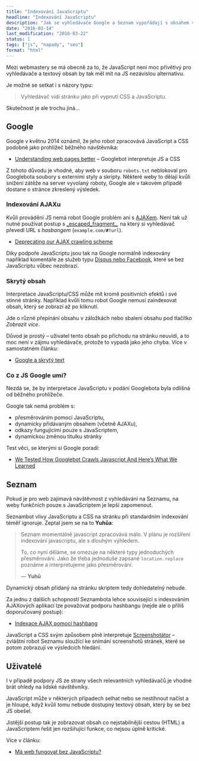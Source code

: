 ```yaml
---
title: "Indexování JavaScriptu"
headline: "Indexování JavaScriptu"
description: "Jak se vyhledávače Google a Seznam vypořádají s obsahem v JavaScriptu. Dokáží takový obsah indexovat?"
date: "2016-03-14"
last_modification: "2016-03-22"
status: 1
tags: ["js", "napady", "seo"]
format: "html"
---
```


<p>Mezi webmastery se má obecně za to, že JavaScript není moc přívětivý pro vyhledávače a textový obsah by tak měl mít na JS nezávislou alternativu.</p>


<p>Je možné se setkat i s názory typu:</p>

<blockquote>
  <p>Vyhledávač vidí stránku jako při vypnutí CSS a JavaScriptu.</p>
</blockquote>

<p>Skutečnost je ale trochu jiná…</p>






<h2 id="google">Google</h2>

<p>Google v květnu 2014 oznámil, že jeho robot zpracovává JavaScript a CSS podobně jako prohlížeč běžného návštěvníka:</p>

<div class="external-content">
  <ul>  <li><a href="https://webmasters.googleblog.com/2014/05/understanding-web-pages-better.html">Understanding web pages better</a> – Googlebot interpretuje JS a CSS</li></ul>
</div>

<p>Z tohoto důvodu je vhodné, aby web v souboru <code>robots.txt</code> neblokoval pro Googlebota soubory s externími styly a skripty. Některé weby to dělají kvůli snížení zátěže na server vyvolaný roboty, Google ale v takovém případě dostane o stránce zkreslený výsledek.</p>



<h3 id="ajax">Indexování AJAXu</h3>

<p>Kvůli provádění JS nemá robot Google problém ani s <a href="/ajax">AJAXem</a>. Není tak už nutné používat postup s <a href="/zmena-url#hash">_escaped_fragment_</a>, na který si vyhledávač převedl URL s <i lang="en">hasbangem</i> (<code>example.com/<b>#!</b>url</code>).</p>


<div class="external-content">
  <ul>  <li><a href="https://webmasters.googleblog.com/2015/10/deprecating-our-ajax-crawling-scheme.html">Deprecating our AJAX crawling scheme</a></li></ul>
</div>


<p>Díky podpoře JavaScriptu jsou tak na Google normálně indexovány například komentáře ze služeb typu <a href="/komentare#sluzby">Disqus nebo Facebook</a>, které se bez JavaScriptu vůbec nezobrazí.</p>



<h3 id="skryty">Skrytý obsah</h3>

<p>Interpretace JavaScriptu/CSS může mít kromě positivních efektů i své stinné stránky. Například kvůli tomu robot Google nemusí zaindexovat obsah, který se zobrazí až po kliknutí.</p>

<p>Jde o různé přepínání obsahu v záložkách nebo sbalení obsahu pod tlačítko <i>Zobrazit více</i>.</p>

<p>Důvod je prostý – uživatel tento obsah po příchodu na stránku neuvidí, a to moc není v zájmu vyhledávače, protože to vypadá jako jeho chyba. Více v samostatném článku:</p>

<div class="internal-content">
  <ul>
    <li><a href="/skryty-text">Google a skrytý text</a></li>
  </ul>
</div>




<h3 id="podpora">Co z JS Google umí?</h3>

<p>Nezdá se, že by interpretace JavaScriptu v podání Googlebota byla odlišná od běžného prohlížeče.</p>

<p>Google tak nemá problém s:</p>

<ul>
  <li>přesměrováním pomocí JavaScriptu,</li>
  <li>dynamicky přidávaným obsahem (včetně AJAXu),</li>
  <li>odkazy fungujícími pouze s JavaScriptem,</li>
  <li>dynamickou změnou titulku stránky</li>
</ul>


<p>Test věci, se kterými si Google poradí:</p>

<div class="external-content">
  <ul>
    <li><a href="http://searchengineland.com/tested-googlebot-crawls-javascript-heres-learned-220157">We Tested How Googlebot Crawls Javascript And Here’s What We Learned</a></li>
  </ul>  
</div>



<h2 id="seznam">Seznam</h2>

<p>Pokud je pro web zajímavá návštěvnost z vyhledávání na Seznamu, na weby funkčních pouze s JavaScriptem je lepší zapomenout.</p>

<p>Seznambot vlivy JavaScriptu a CSS na stránku při standardním indexování téměř ignoruje. Zeptal jsem se na to <b>Yuhůa</b>:</p>

<blockquote>
  <p>Seznam momentálně javascript zpracovává málo. V plánu je rozšíření
indexování javascriptu, ale s dlouhým výhledem.</p>
  
  <p>To, co nyní děláme, se omezuje na některé typy jednoduchých
přesměrování. Jako že třeba jednoduše zapsané <code>location.replace</code> poznáme
a interpretujeme jako přesměrování.</p>
  
  <p class="autor">— <b>Yuhů</b></p>
</blockquote>





<p>Dynamický obsah přidaný na stránku skriptem tedy dohledatelný nebude.</p>


<p>Za jednu z dalších schopností Seznambota lehce související s indexováním AJAXových aplikací lze považovat podporu hashbangu (nejde ale o příliš doporučovaný postup):</p>

<div class="external-content">
  <ul>
    <li><a href="http://napoveda.seznam.cz/cz/ajax-indexace/">Indexace AJAX pomocí hashbang</a></li>
  </ul>
</div>


<p>JavaScript a CSS svým způsobem plně interpretuje <a href="/nahled-seznam">Screenshotátor</a> – zvláštní robot Seznamu sloužící ke snímání screenshotů stránek, které se potom zobrazují ve výsledcích hledání.</p>



<h2 id="uzivatele">Uživatelé</h2>

<p>I v případě podpory JS ze strany všech relevantních vyhledávačů je vhodné brát ohledy na lidské návštěvníky.</p>

<p>JavaScript může v některých případech selhat nebo se nestihnout načíst a je hloupé, když kvůli tomu nebude dostupný textový obsah, který by se bez JS obešel.</p>

<p>Jistější postup tak je zobrazovat obsah co nejstabilnější cestou (HTML) a JavaScriptem řešit jen rozšiřující funkce, co nejsou úplně kritické.</p>

<p>Více v článku:</p>

<div class="internal-content">
  <ul>
    <li><a href="/bez-javascriptu">Má web fungovat bez JavaScriptu?</a></li>
  </ul>
</div>